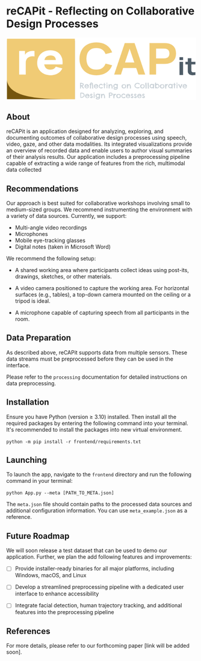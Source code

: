 # reCAPit - Reflecting on Collaborative Design Processes

![Logo of reCAPit](logo.png)

## About

reCAPit is an application designed for analyzing, exploring, and documenting outcomes of collaborative design processes using speech, video, gaze, and other data modalities. Its integrated visualizations provide an overview of recorded data and enable users to author visual summaries of their analysis results. Our application includes a preprocessing pipeline capable of extracting a wide range of features from the rich, multimodal data collected

## Recommendations

Our approach is best suited for collaborative workshops involving small to medium-sized groups. We recommend instrumenting the environment with a variety of data sources. Currently, we support:

* Multi-angle video recordings
* Microphones
* Mobile eye-tracking glasses
* Digital notes (taken in Microsoft Word)

We recommend the following setup:

* A shared working area where participants collect ideas using post-its, drawings, sketches, or other materials.

* A video camera positioned to capture the working area. For horizontal surfaces (e.g., tables), a top-down camera mounted on the ceiling or a tripod is ideal.

* A microphone capable of capturing speech from all participants in the room.


## Data Preparation

As described above, reCAPit supports data from multiple sensors. These data streams must be preprocessed before they can be used in the interface.

Please refer to the `processing` documentation for detailed instructions on data preprocessing.

## Installation

Ensure you have Python (version ≥ 3.10) installed. Then install all the required packages by entering the following command into your terminal. It's recommended to install the packages into new virtual environment.

`python -m pip install -r frontend/requirements.txt`

## Launching

To launch the app, navigate to the `frontend` directory and run the following command in your terminal:

`python App.py --meta [PATH_TO_META.json]`

The `meta.json` file should contain paths to the processed data sources and additional configuration information. You can use `meta_example.json` as a reference.


## Future Roadmap

We will soon release a test dataset that can be used to demo our application. Further, we plan the add following features and improvements:

- [ ] Provide installer-ready binaries for all major platforms, including Windows, macOS, and Linux

- [ ] Develop a streamlined preprocessing pipeline with a dedicated user interface to enhance accessibility

- [ ] Integrate facial detection, human trajectory tracking, and additional features into the preprocessing pipeline

## References

For more details, please refer to our forthcoming paper [link will be added soon].


